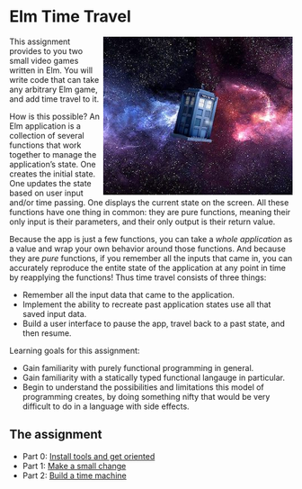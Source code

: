 # Elm Time Travel

<img src="docs/Tardis.jpg" align="right" width=337 height=281>

This assignment provides to you two small video games written in Elm. You will write code that can take any arbitrary Elm game, and add time travel to it.

How is this possible? An Elm application is a collection of several functions that work together to manage the application’s state. One creates the initial state. One updates the state based on user input and/or time passing. One displays the current state on the screen. All these functions have one thing in common: they are pure functions, meaning their only input is their parameters, and their only output is their return value.

Because the app is just a few functions, you can take a _whole application_ as a value and wrap your own behavior around those functions. And because they are _pure_ functions, if you remember all the inputs that came in, you can accurately reproduce the entite state of the application at any point in time by reapplying the functions! Thus time travel consists of three things:

- Remember all the input data that came to the application.
- Implement the ability to recreate past application states use all that saved input data.
- Build a user interface to pause the app, travel back to a past state, and then resume.

Learning goals for this assignment:

- Gain familiarity with purely functional programming in general.
- Gain familiarity with a statically typed functional langauge in particular.
- Begin to understand the possibilities and limitations this model of programming creates, by doing something nifty that would be very difficult to do in a language with side effects.

## The assignment

- Part 0: [Install tools and get oriented](docs/0-setup.md)
- Part 1: [Make a small change](docs/1-small-change.md)
- Part 2: [Build a time machine](docs/2-time-machine-step-0.md)
